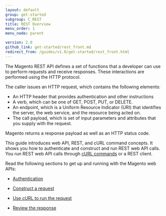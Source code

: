 ```yaml
---
layout: default
group: get-started
subgroup: C_REST
title: REST Overview
menu_order: 1
menu_node: parent

version: 2.0
github_link: get-started/rest_front.md
redirect_from: /guides/v1.0/get-started/rest_front.html
---
```


The Magento REST API defines a set of functions that a developer can use to perform requests and receive responses. These interactions are performed using the HTTP protocol. 

The caller issues an HTTP request, which contains the following elements:

* An HTTP header that provides authentication and other instructions
* A verb, which can be one of GET, POST, PUT, or DELETE.
* An endpoint, which is a Uniform Resource Indicator (URI) that identifies the server, the web service, and the resource being acted on. 
* The call payload, which is set of input parameters and attributes that you supply with the request. 

Magento returns a response payload as well as an HTTP status code.

This guide introduces web API, REST, and cURL command concepts. It shows you how to authenticate and construct and run REST web API calls. You run REST web API calls through <a href="{{ site.gdeurl }}get-started/gs-curl.html">cURL commands</a> or a REST client.


Read the following sections to get up and running with the Magento web APIs:
<ul>
   <li>
      <p>
         <a href="{{ site.gdeurl }}get-started/authentication/gs-authentication.html"> Authentication</a>
      </p>
   </li>
   <li>
      <p>
         <a href="{{ site.gdeurl }}get-started/gs-web-api-request.html">Construct a request</a>
      </p>
   </li>
   <li>
      <p>
         <a href="{{ site.gdeurl }}get-started/gs-curl.html">Use cURL to run the request</a>
      </p>
   </li>
   <li>
      <p>
         <a href="{{ site.gdeurl }}get-started/gs-web-api-response.html">Review the response</a>
      </p>
   </li>

</ul>

   <!--
      <li>
         <p>
            <a href="{{ site.gdeurl }}get-started/soap/soap-web-api-calls.html">SOAP web API calls</a>
         </p>
      </li>
      -->





